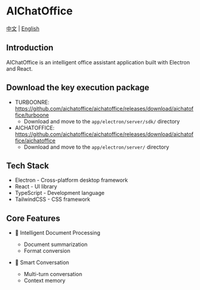 # AIChatOffice

[中文](README.md) | [English](README_EN.md)

## Introduction
AIChatOffice is an intelligent office assistant application built with Electron and React.

## Download the key execution package
- TURBOONRE: https://github.com/aichatoffice/aichatoffice/releases/download/aichatoffice/turboone
  - Download and move to the `app/electron/server/sdk/` directory
- AICHATOFFICE: https://github.com/aichatoffice/aichatoffice/releases/download/aichatoffice/aichatoffice
  - Download and move to the `app/electron/server/` directory

## Tech Stack
- Electron - Cross-platform desktop framework
- React - UI library
- TypeScript - Development language
- TailwindCSS - CSS framework

## Core Features
- 📝 Intelligent Document Processing
  - Document summarization
  - Format conversion

- 💬 Smart Conversation
  - Multi-turn conversation
  - Context memory 